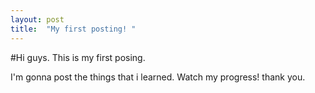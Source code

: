 ```yaml
---
layout: post
title:  "My first posting! "
---
```


#Hi guys. This is my first posing.

I'm gonna post the things that i learned.
Watch my progress! thank you.
